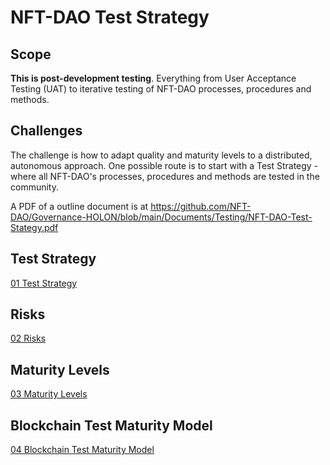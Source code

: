 # NFT-DAO Test Strategy

## Scope

**This is post-development testing**. Everything from User Acceptance Testing (UAT) to iterative testing of NFT-DAO processes, procedures and methods. 

## Challenges

The challenge is how to adapt quality and maturity levels to a distributed, autonomous approach. One possible route is to start with a Test Strategy - where all NFT-DAO's processes, procedures and methods are tested in the community.

A PDF of a outline document is at https://github.com/NFT-DAO/Governance-HOLON/blob/main/Documents/Testing/NFT-DAO-Test-Stategy.pdf

## Test Strategy

[01 Test Strategy](Documentation/01-Test-Strategy.md)

## Risks

[02 Risks](Documentation/02-Risks.md )

## Maturity Levels

[03 Maturity Levels](Documentation/03-Maturity-Levels.md )

## Blockchain Test Maturity Model

[04 Blockchain Test Maturity Model](Documentation/04-Blockchain-Test-Maturity-Model.md )


